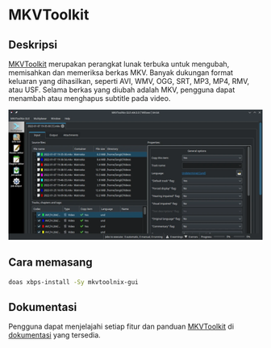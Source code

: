 # MKVToolkit

## Deskripsi

[MKVToolkit] merupakan perangkat lunak terbuka untuk mengubah, memisahkan dan memeriksa berkas MKV. Banyak dukungan format keluaran yang dihasilkan, seperti AVI, WMV, OGG, SRT, MP3, MP4, RMV, atau USF. Selama berkas yang diubah adalah MKV, pengguna dapat menambah atau menghapus subtitle pada video.

![MKVToolkit LangitKetujuh OS](../../media/image/mkvtoolkit-langitketujuh-id.webp)

## Cara memasang

```sh
doas xbps-install -Sy mkvtoolnix-gui
```

## Dokumentasi

Pengguna dapat menjelajahi setiap fitur dan panduan [MKVToolkit] di [dokumentasi] yang tersedia.

[MKVToolkit]:https://mkvtoolnix.download/
[dokumentasi]:https://mkvtoolnix.download/docs.html
